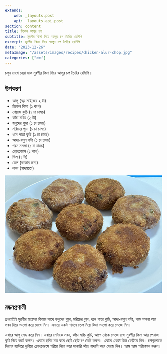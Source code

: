 ```yaml
---
extends:
    web: _layouts.post
    api: _layouts.api.post
section: content
title: চিকেন আলুর চপ
subtitle: মুরগীর কিমা দিয়ে আলুর চপ তৈরির রেসিপি
excerpt: মুরগীর কিমা দিয়ে আলুর চপ তৈরির রেসিপি
date: "2023-12-26"
metaImage: "/assets/images/recipes/chicken-alur-chop.jpg"
categories: ["নাস্তা"]
---
```


চলুন দেখে নেয়া যাক মুরগীর কিমা দিয়ে আলুর চপ তৈরির রেসিপি।

## উপকরণ

- আলু (বড় সাইজের ২ টা)
- চিকেন কিমা (১ কাপ)
- পেয়াজ কুচি (১ চা চামচ)
- কাঁচা মরিচ (২ টা)
- হলুদের গুড়া (১ চা চামচ)
- মরিচের গুড়া (১ চা চামচ)
- ধনে পাতা কুচি (১ চা চামচ)
- আদা-রসুন বাটা (১ চা চামচ)
- গরম মসলা (১ চা চামচ)
- ব্রেডক্রাম্বস (১ কাপ)
- ডিম (১ টা)
- তেল (ভাজার জন্য)
- লবন (স্বাদমতো)

![চিকেন আলুর চপ](/assets/images/recipes/chicken-alur-chop.jpg)

## রন্ধনপ্রণালী

প্রথমেইই মুরগীর মাংসের কিমার সাথে হলুদের গুড়া, মরিচের গুড়া, ধনে পাতা কুচি, আদা-রসুন বাটা, গরম মসলা আর লবন দিয়ে ভালো করে মেখে নিন। এবারে একটা প্যানে তেল নিয়ে কিমা ভালো করে ভেজে নিন।

এবারে আলু সেদ্ধ করে নিন। এবারে সেটাকে লবন, কাঁচা মরিচ কুচি, আগে থেকে ভেজে রাখা মুরগীর কিমা আর পেয়াজ কুচি দিয়ে ভর্তা করুন। এবারে ছবির মত করে ছোট ছোট চপ তৈরি করুন। এবারে একটা ডিম ফেটিয়ে নিন। চপগুলোকে ডিমের ব্যাটারে ডুবিয়ে ব্রেডক্রাম্বসে গরিয়ে নিয়ে করে মাঝারি আঁচে বাদামি করে ভেজে নিন। গরম গরম পরিবেশন করুন।